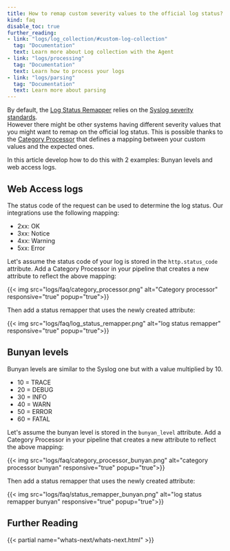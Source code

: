 ```yaml
---
title: How to remap custom severity values to the official log status?
kind: faq
disable_toc: true
further_reading:
- link: "logs/log_collection/#custom-log-collection"
  tag: "Documentation"
  text: Learn more about Log collection with the Agent
- link: "logs/processing"
  tag: "Documentation"
  text: Learn how to process your logs
- link: "logs/parsing"
  tag: "Documentation"
  text: Learn more about parsing
---
```


By default, the [Log Status Remapper][1] relies on the [Syslog severity standards][2].  
However there might be other systems having different severity values that you might want to remap on the official log status.
This is possible thanks to the [Category Processor][3] that defines a mapping between your custom values and the expected ones.

In this article develop how to do this with 2 examples: Bunyan levels and web access logs.


## Web Access logs

The status code of the request can be used to determine the log status. Our integrations use the following mapping:

* 2xx: OK
* 3xx: Notice
* 4xx: Warning
* 5xx: Error

Let's assume the status code of your log is stored in the `http.status_code` attribute.
Add a Category Processor in your pipeline that creates a new attribute to reflect the above mapping:

{{< img src="logs/faq/category_processor.png" alt="Category processor" responsive="true" popup="true">}}

Then add a status remapper that uses the newly created attribute:

{{< img src="logs/faq/log_status_remapper.png" alt="log status remapper" responsive="true" popup="true">}}

## Bunyan levels

Bunyan levels are similar to the Syslog one but with a value multiplied by 10.

* 10 = TRACE 
* 20 = DEBUG 
* 30 = INFO 
* 40 = WARN 
* 50 = ERROR 
* 60 = FATAL

Let's assume the bunyan level is stored in the `bunyan_level` attribute.
Add a Category Processor in your pipeline that creates a new attribute to reflect the above mapping:

{{< img src="logs/faq/category_processor_bunyan.png" alt="category processor bunyan" responsive="true" popup="true">}}

Then add a status remapper that uses the newly created attribute:

{{< img src="logs/faq/status_remapper_bunyan.png" alt="log status remapper bunyan" responsive="true" popup="true">}}

## Further Reading

{{< partial name="whats-next/whats-next.html" >}}

[1]: https://docs.datadoghq.com/logs/processing/#log-status-remapper
[2]: https://en.wikipedia.org/wiki/Syslog#Severity_level
[3]: https://docs.datadoghq.com/logs/processing/#category-processor
